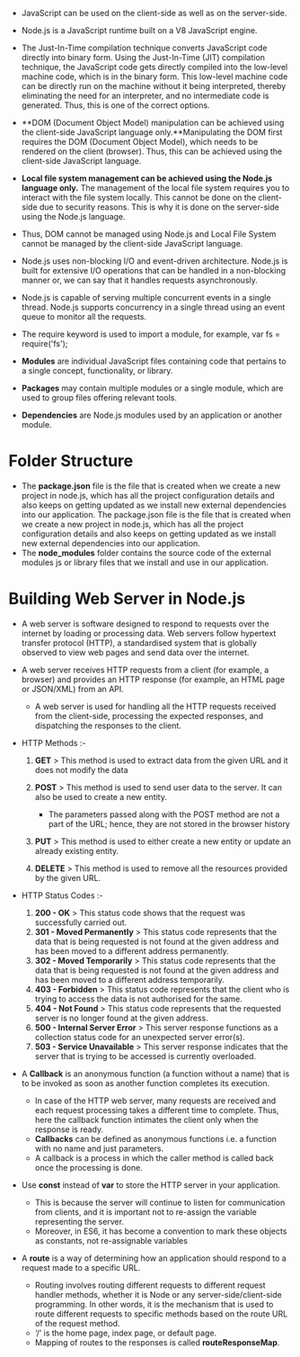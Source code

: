 - JavaScript can be used on the client-side as well as on the server-side.
- Node.js is a JavaScript runtime built on a V8 JavaScript engine.
- The Just-In-Time compilation technique converts JavaScript code directly into binary form. Using the Just-In-Time (JIT) compilation technique, the JavaScript code gets directly compiled into the low-level machine code, which is in the binary form. This low-level machine code can be directly run on the machine without it being interpreted, thereby eliminating the need for an interpreter, and no intermediate code is generated. Thus, this is one of the correct options.
- **DOM (Document Object Model) manipulation can be achieved using the client-side JavaScript language only.**Manipulating the DOM first requires the DOM (Document Object Model), which needs to be rendered on the client (browser). Thus, this can be achieved using the client-side JavaScript language.
- **Local file system management can be achieved using the Node.js language only.** The management of the local file system requires you to interact with the file system locally. This cannot be done on the client-side due to security reasons. This is why it is done on the server-side using the Node.js language.
- Thus, DOM cannot be managed using Node.js and Local File System cannot be managed by the client-side JavaScript language.
- Node.js uses non-blocking I/O and event-driven architecture. Node.js is built for extensive I/O operations that can be handled in a non-blocking manner or, we can say that it handles requests asynchronously.
- Node.js is capable of serving multiple concurrent events in a single thread. Node.js supports concurrency in a single thread using an event queue to monitor all the requests.
- The require keyword is used to import a module, for example, var fs = require('fs');

- **Modules** are individual JavaScript files containing code that pertains to a single concept, functionality, or library.
- **Packages** may contain multiple modules or a single module, which are used to group files offering relevant tools.
- **Dependencies** are Node.js modules used by an application or another module.

# Folder Structure

- The **package.json** file is the file that is created when we create a new project in node.js, which has all the project configuration details and also keeps on getting updated as we install new external dependencies into our application. The package.json file is the file that is created when we create a new project in node.js, which has all the project configuration details and also keeps on getting updated as we install new external dependencies into our application.
- The **node_modules** folder contains the source code of the external modules js or library files that we install and use in our application.

# Building Web Server in Node.js

- A web server is software designed to respond to requests over the internet by loading or processing data. Web servers follow hypertext transfer protocol (HTTP), a standardised system that is globally observed to view web pages and send data over the internet.
- A web server receives HTTP requests from a client (for example, a browser) and provides an HTTP response (for example, an HTML page or JSON/XML) from an API.

  - A web server is used for handling all the HTTP requests received from the client-side, processing the expected responses, and dispatching the responses to the client.

- HTTP Methods :-

  1. **GET** > This method is used to extract data from the given URL and it does not modify the data
  2. **POST** > This method is used to send user data to the server. It can also be used to create a new entity.

     - The parameters passed along with the POST method are not a part of the URL; hence, they are not stored in the browser history

  3. **PUT** > This method is used to either create a new entity or update an already existing entity.
  4. **DELETE** > This method is used to remove all the resources provided by the given URL.

- HTTP Status Codes :-

  1. **200 - OK** > This status code shows that the request was successfully carried out.
  2. **301 - Moved Permanently** > This status code represents that the data that is being requested is not found at the given address and has been moved to a different address permanently.
  3. **302 - Moved Temporarily** > This status code represents that the data that is being requested is not found at the given address and has been moved to a different address temporarily.
  4. **403 - Forbidden** > This status code represents that the client who is trying to access the data is not authorised for the same.
  5. **404 - Not Found** > This status code represents that the requested server is no longer found at the given address.
  6. **500 - Internal Server Error** > This server response functions as a collection status code for an unexpected server error(s).
  7. **503 - Service Unavailable** > This server response indicates that the server that is trying to be accessed is currently overloaded.

- A **Callback** is an anonymous function (a function without a name) that is to be invoked as soon as another function completes its execution.

  - In case of the HTTP web server, many requests are received and each request processing takes a different time to complete. Thus, here the callback function intimates the client only when the response is ready.
  - **Callbacks** can be defined as anonymous functions i.e. a function with no name and just parameters.
  - A callback is a process in which the caller method is called back once the processing is done.

- Use **const** instead of **var** to store the HTTP server in your application.

  - This is because the server will continue to listen for communication from clients, and it is important not to re-assign the variable representing the server.
  - Moreover, in ES6, it has become a convention to mark these objects as constants, not re-assignable variables

- A **route** is a way of determining how an application should respond to a request made to a specific URL.
  - Routing involves routing different requests to different request handler methods, whether it is Node or any server-side/client-side programming. In other words, it is the mechanism that is used to route different requests to specific methods based on the route URL of the request method.
  - ‘/’ is the home page, index page, or default page.
  - Mapping of routes to the responses is called **routeResponseMap**.
